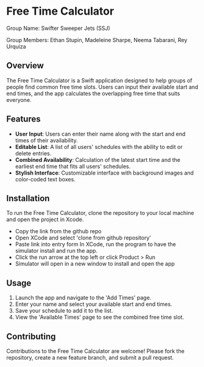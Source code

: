 # Free Time Calculator

Group Name: Swifter Sweeper Jets (SSJ)

Group Members: Ethan Stupin, Madeleine Sharpe, Neema Tabarani, Rey Urquiza

## Overview
The Free Time Calculator is a Swift application designed to help groups of people find common free time slots. Users can input their available start and end times, and the app calculates the overlapping free time that suits everyone.

## Features
- **User Input**: Users can enter their name along with the start and end times of their availability.
- **Editable List**: A list of all users' schedules with the ability to edit or delete entries.
- **Combined Availability**: Calculation of the latest start time and the earliest end time that fits all users' schedules.
- **Stylish Interface**: Customizable interface with background images and color-coded text boxes.

## Installation
To run the Free Time Calculator, clone the repository to your local machine and open the project in Xcode.
- Copy the link from the github repo
- Open XCode and select 'clone from github repository'
- Paste link into entry form
In XCode, run the program to have the simulator install and run the app.
- Click the run arrow at the top left or click Product > Run
- Simulator will open in a new window to install and open the app

## Usage
1. Launch the app and navigate to the 'Add Times' page.
2. Enter your name and select your available start and end times.
3. Save your schedule to add it to the list.
4. View the 'Available Times' page to see the combined free time slot.

## Contributing
Contributions to the Free Time Calculator are welcome! Please fork the repository, create a new feature branch, and submit a pull request.

